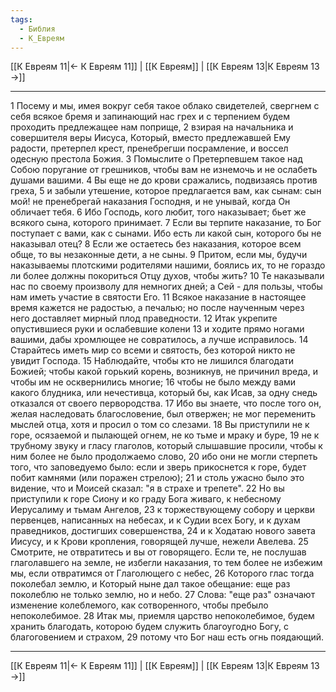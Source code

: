 ```yaml
---
tags:
  - Библия
  - К_Евреям
---
```

[[К Евреям 11|← К Евреям 11]] | [[К Евреям]] | [[К Евреям 13|К Евреям 13 →]]

---
1 Посему и мы, имея вокруг себя такое облако свидетелей, свергнем с себя всякое бремя и запинающий нас грех и с терпением будем проходить предлежащее нам поприще,
2 взирая на начальника и совершителя веры Иисуса, Который, вместо предлежавшей Ему радости, претерпел крест, пренебрегши посрамление, и воссел одесную престола Божия.
3 Помыслите о Претерпевшем такое над Собою поругание от грешников, чтобы вам не изнемочь и не ослабеть душами вашими.
4 Вы еще не до крови сражались, подвизаясь против греха,
5 и забыли утешение, которое предлагается вам, как сынам: сын мой! не пренебрегай наказания Господня, и не унывай, когда Он обличает тебя.
6 Ибо Господь, кого любит, того наказывает; бьет же всякого сына, которого принимает.
7 Если вы терпите наказание, то Бог поступает с вами, как с сынами. Ибо есть ли какой сын, которого бы не наказывал отец?
8 Если же остаетесь без наказания, которое всем обще, то вы незаконные дети, а не сыны.
9 Притом, если мы, будучи наказываемы плотскими родителями нашими, боялись их, то не гораздо ли более должны покориться Отцу духов, чтобы жить?
10 Те наказывали нас по своему произволу для немногих дней; а Сей - для пользы, чтобы нам иметь участие в святости Его.
11 Всякое наказание в настоящее время кажется не радостью, а печалью; но после наученным через него доставляет мирный плод праведности.
12 Итак укрепите опустившиеся руки и ослабевшие колени
13 и ходите прямо ногами вашими, дабы хромлющее не совратилось, а лучше исправилось.
14 Старайтесь иметь мир со всеми и святость, без которой никто не увидит Господа.
15 Наблюдайте, чтобы кто не лишился благодати Божией; чтобы какой горький корень, возникнув, не причинил вреда, и чтобы им не осквернились многие;
16 чтобы не было между вами какого блудника, или нечестивца, который бы, как Исав, за одну снедь отказался от своего первородства.
17 Ибо вы знаете, что после того он, желая наследовать благословение, был отвержен; не мог переменить мыслей отца, хотя и просил о том со слезами.
18 Вы приступили не к горе, осязаемой и пылающей огнем, не ко тьме и мраку и буре,
19 не к трубному звуку и гласу глаголов, который слышавшие просили, чтобы к ним более не было продолжаемо слово,
20 ибо они не могли стерпеть того, что заповедуемо было: если и зверь прикоснется к горе, будет побит камнями (или поражен стрелою);
21 и столь ужасно было это видение, что и Моисей сказал: "я в страхе и трепете".
22 Но вы приступили к горе Сиону и ко граду Бога живаго, к небесному Иерусалиму и тьмам Ангелов,
23 к торжествующему собору и церкви первенцев, написанных на небесах, и к Судии всех Богу, и к духам праведников, достигших совершенства,
24 и к Ходатаю нового завета Иисусу, и к Крови кропления, говорящей лучше, нежели Авелева.
25 Смотрите, не отвратитесь и вы от говорящего. Если те, не послушав глаголавшего на земле, не избегли наказания, то тем более не избежим мы, если отвратимся от Глаголющего с небес,
26 Которого глас тогда поколебал землю, и Который ныне дал такое обещание: еще раз поколеблю не только землю, но и небо.
27 Слова: "еще раз" означают изменение колеблемого, как сотворенного, чтобы пребыло непоколебимое.
28 Итак мы, приемля царство непоколебимое, будем хранить благодать, которою будем служить благоугодно Богу, с благоговением и страхом,
29 потому что Бог наш есть огнь поядающий.

---
[[К Евреям 11|← К Евреям 11]] | [[К Евреям]] | [[К Евреям 13|К Евреям 13 →]]